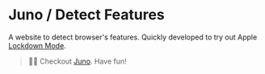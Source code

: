 # Juno / Detect Features

A website to detect browser's features. Quickly developed to try out Apple [Lockdown Mode](https://support.apple.com/en-us/105120).

> 🧑‍🚀 Checkout [Juno](https://juno.build). Have fun!
